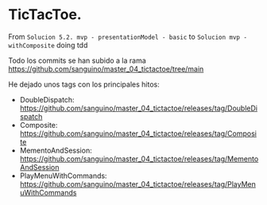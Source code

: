 # TicTacToe. 

From `Solucion 5.2. mvp - presentationModel - basic` to `Solucion mvp - withComposite` doing tdd

Todo los commits se han subido a la rama https://github.com/sanguino/master_04_tictactoe/tree/main

He dejado unos tags con los principales hitos:

* DoubleDispatch: https://github.com/sanguino/master_04_tictactoe/releases/tag/DoubleDispatch
* Composite: https://github.com/sanguino/master_04_tictactoe/releases/tag/Composite
* MementoAndSession: https://github.com/sanguino/master_04_tictactoe/releases/tag/MementoAndSession
* PlayMenuWithCommands: https://github.com/sanguino/master_04_tictactoe/releases/tag/PlayMenuWithCommands
